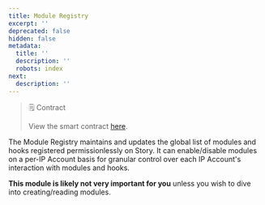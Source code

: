 ```yaml
---
title: Module Registry
excerpt: ''
deprecated: false
hidden: false
metadata:
  title: ''
  description: ''
  robots: index
next:
  description: ''
---
```

> 🗒️ Contract
> 
> View the smart contract [here](https://github.com/storyprotocol/protocol-core-v1/blob/main/contracts/registries/ModuleRegistry.sol).

The Module Registry maintains and updates the global list of modules and hooks registered permissionlessly on Story. It can enable/disable modules on a per-IP Account basis for granular control over each IP Account's interaction with modules and hooks.

**This module is likely not very important for you** unless you wish to dive into creating/reading modules.